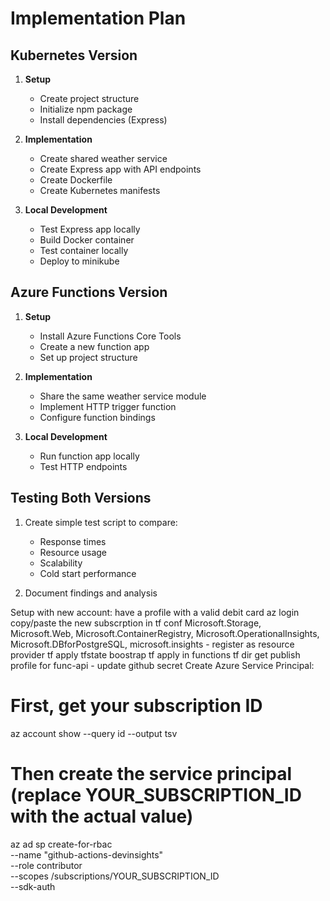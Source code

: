 # Implementation Plan

## Kubernetes Version

1. **Setup**
   - Create project structure
   - Initialize npm package
   - Install dependencies (Express)

2. **Implementation**
   - Create shared weather service
   - Create Express app with API endpoints
   - Create Dockerfile
   - Create Kubernetes manifests

3. **Local Development**
   - Test Express app locally
   - Build Docker container
   - Test container locally
   - Deploy to minikube

## Azure Functions Version

1. **Setup**
   - Install Azure Functions Core Tools
   - Create a new function app
   - Set up project structure

2. **Implementation**
   - Share the same weather service module
   - Implement HTTP trigger function
   - Configure function bindings

3. **Local Development**
   - Run function app locally
   - Test HTTP endpoints

## Testing Both Versions

1. Create simple test script to compare:
   - Response times
   - Resource usage
   - Scalability
   - Cold start performance

2. Document findings and analysis





Setup with new account:
have a profile with a valid debit card
az login
copy/paste the new subscrption in tf conf
Microsoft.Storage, Microsoft.Web, Microsoft.ContainerRegistry, Microsoft.OperationalInsights, Microsoft.DBforPostgreSQL, microsoft.insights - register as resource provider
tf apply tfstate boostrap
tf apply in functions tf dir
get publish profile for func-api - update github secret
Create Azure Service Principal:
   # First, get your subscription ID
   az account show --query id --output tsv

   # Then create the service principal (replace YOUR_SUBSCRIPTION_ID with the actual value)
   az ad sp create-for-rbac \
   --name "github-actions-devinsights" \
   --role contributor \
   --scopes /subscriptions/YOUR_SUBSCRIPTION_ID \
   --sdk-auth  